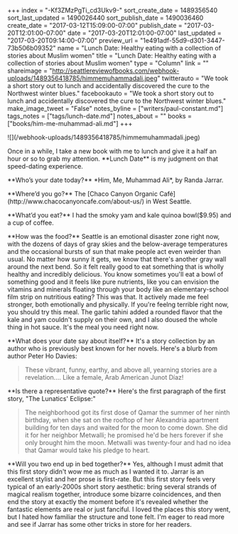 +++
index = "-Kf3ZMzPgTi_cd3Ukv9-"
sort_create_date = 1489356540
sort_last_updated = 1490026440
sort_publish_date = 1490036460
create_date = "2017-03-12T15:09:00-07:00"
publish_date = "2017-03-20T12:01:00-07:00"
date = "2017-03-20T12:01:00-07:00"
last_updated = "2017-03-20T09:14:00-07:00"
preview_url = "1e491adf-55d9-d301-3447-73b506b09352"
name = "Lunch Date: Healthy eating with a collection of stories about Muslim women"
title = "Lunch Date: Healthy eating with a collection of stories about Muslim women"
type = "Column"
link = ""
shareimage = "http://seattlereviewofbooks.com/webhook-uploads/1489356418785/himmemuhammadali.jpeg"
twitterauto = "We took a short story out to lunch and accidentally discovered the cure to the Northwest winter blues."
facebookauto = "We took a short story out to lunch and accidentally discovered the cure to the Northwest winter blues."
make_image_tweet = "False"
notes_byline = ["writers/paul-constant.md"]
tags_notes = ["tags/lunch-date.md"]
notes_about = ""
books = ["books/him-me-muhammad-ali.md"]
+++
<p class="image-left">![](/webhook-uploads/1489356418785/himmemuhammadali.jpeg)</p>

<p class="intro">Once in a while, I take a new book with me to lunch and give it a half an hour or so to grab my attention. **Lunch Date** is my judgment on that speed-dating experience.</p>

<p class="noindent">**Who’s your date today?** *Him, Me, Muhammad Ali*, by Randa Jarrar.</p>

<p class="noindent">**Where’d you go?** The [Chaco Canyon Organic Café](http://www.chacocanyoncafe.com/about-us/) in West Seattle.</p>

<p class="noindent">**What’d you eat?** I had the smoky yam and kale quinoa bowl($9.95) and a cup of coffee.</p>

<p class="noindent">**How was the food?** Seattle is an emotional disaster zone right now, with the dozens of days of gray skies and the below-average temperatures and the occasional bursts of sun that make people act even weirder than usual. No matter how sunny it gets, we know that there's another gray wall around the next bend. So it felt really good to eat something that is wholly healthy and incredibly delicious. You know sometimes you'll eat a bowl of something good and it feels like pure nutrients, like you can envision the vitamins and minerals floating through your body like an elementary-school film strip on nutritious eating? This was that. It actively made me feel stronger, both emotionally and physically. If you're feelng terrible right now, you should try this meal. The garlic tahini added a rounded flavor that the kale and yam couldn't supply on their own, and I also doused the whole thing in hot sauce. It's the meal you need right now.</p>

<p class="noindent">**What does your date say about itself?** It's a story collection by an author who is previously best known for her novels. Here's a blurb from author Peter Ho Davies:</p>

<blockquote>These vibrant, funny, earthy, and above all, yearning stories are a revelation.... Like a female, Arab American Junot Díaz!</blockquote>

<p class="noindent">**Is there a representative quote?** Here's the first paragraph of the first story, "The Lunatics' Eclipse:"</p>

<blockquote>The neighborhood got its first dose of Qamar the summer of her ninth birthday, when she sat on the rooftop of her Alexandria apartment building for ten days and waited for the moon to come down. She did it for her neighbor Metwalli; he promised he'd be hers forever if she only brought him the moon. Metwalli was twenty-four and had no idea that Qamar would take his pledge to heart.</blockquote>

<p class="noindent">**Will you two end up in bed together?** Yes, although I must admit that this first story didn't wow me as much as I wanted it to. Jarrar is an excellent stylist and her prose is first-rate. But this first story feels very typical of an early-2000s short story aesthetic: bring several strands of magical realism together, introduce some bizarre coincidences, and then end the story at exactly the moment before it's revealed whether the fantastic elements are real or just fanciful. I loved the places this story went, but I hated how familiar the structure and tone felt. I'm eager to read more and see if Jarrar has some other tricks in store for her readers.</p>


